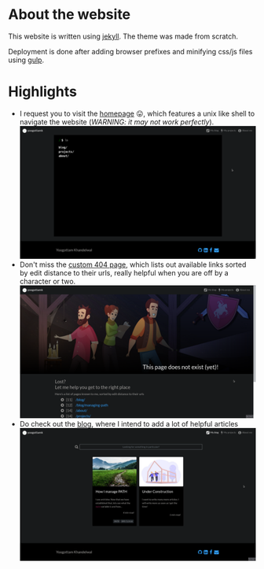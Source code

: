 # About the website
This website is written using [jekyll](https://jekyllrb.com/). The theme was made from scratch.

Deployment is done after adding browser prefixes and minifying css/js files using [gulp](https://gulpjs.com/).

# Highlights
 - I request you to visit the [homepage](https://yoogottamk.github.io/) 😛, which features a unix like shell to navigate the website (*WARNING: it may not work perfectly*).
![homepage](./screens/home.png)
  - Don't miss the [custom 404 page](https://yoogottamk.github.io/blog/oops-a-typo), which lists out available links sorted by edit distance to their urls, really helpful when you are off by a character or two.
![notfound](./screens/notfound.png)
   - Do check out the [blog](https://yoogottamk.github.io/blog/), where I intend to add a lot of helpful articles
![blog](./screens/blog.png)
